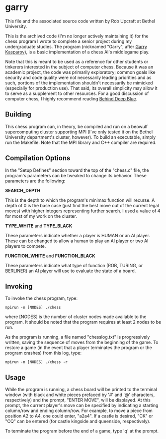 # garry

This file and the associated source code written
by Rob Upcraft at Bethel University.

This is the archived code (I'm no longer actively maintaining it) for the chess program I wrote to complete a senior project during my undergraduate studies.  The program (nicknamed "Garry", after [Garry Kasparov](http://en.wikipedia.org/wiki/Garry_Kasparov)), is a basic implementation of a chess AI's middlegame play.

Note that this is meant to be used as a reference for other students or tinkerers interested in the subject of computer chess.  Because it was an academic project, the code was primarily exploratory; common goals like security and code quality were not necessarily leading priorities and as such, portions of the implementation shouldn't necessarily be mimicked (especially for production use).  That said, its overall simplicity may allow it to serve as a supplement to other resources.  For a good discussion of computer chess, I highly recommend reading [Behind Deep Blue](http://press.princeton.edu/titles/7342.html). 

## Building

This chess program can, in theory, be compiled and run on a beowulf supercomputing cluster supporting MPI (I've only tested it on the Bethel University department's cluster, however).  To build an executable, simply run the Makefile.  Note that the MPI library and C++ compiler are required.

## Compilation Options

In the "Setup Defines" section toward the top of the "chess.c" file, the program's parameters can be tweaked to change its behavior.  These parameters are the following:

**SEARCH_DEPTH**

This is the depth to which the program's minimax function will recurse.  A depth of 0 is the base case (just find the best move out of the current legal moves) with higher integers representing further search.  I used a value of 4 for most of my work on the cluster.

**TYPE_WHITE** and **TYPE_BLACK**

These parameters indicate whether a player is HUMAN or an AI player.  These can be changed to allow a human to play an AI player or two AI players to compete.

**FUNCTION_WHITE** and **FUNCTION_BLACK**

These parameters indicate what type of function (ROB, TURING, or BERLINER) an AI player will use to evaluate the state of a board.

## Invoking

To invoke the chess program, type:

	mpirun -n [NODES] ./chess

where [NODES] is the number of cluster nodes made available to the program.  It should be noted that the program requires at least 2 nodes to be run.

As the program is running, a file named "chesslog.txt" is progressively written, saving the sequence of moves from the beginning of the game.  To restore a game (in the event that a player terminates the program or the program crashes) from this log, type:

	mpirun -n [NODES] ./chess -r

## Usage

While the program is running, a chess board will be printed to the terminal window (with black and white pieces prefaced by '#' and '@' characters, respectively) and the prompt, "ENTER MOVE", will be displayed.  At this prompt, the current player's move can be specified by indicating a starting column/row and ending column/row.  For example, to move a piece from position A2 to A4, one could enter, "a2a4".  If a castle is desired, "CK" or "CQ" can be entered (for castle kingside and queenside, respectively).

To terminate the program before the end of a game, type 'q' at the prompt.
